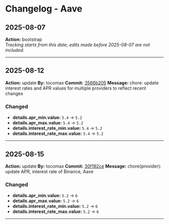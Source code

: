 # Changelog - Aave

## 2025-08-07
**Action:** bootstrap  
*Tracking starts from this date; edits made before 2025-08-07 are not included.*

---
## 2025-08-12
**Action:** update
**By:** tocomax
**Commit:** [3566b205](https://github.com/your-repo/commit/3566b205)
**Message:** chore: update interest rates and APR values for multiple providers to reflect recent changes

### Changed
- **details.apr_min.value:** `5.4` → `5.2`
- **details.apr_max.value:** `5.4` → `5.2`
- **details.interest_rate_min.value:** `5.4` → `5.2`
- **details.interest_rate_max.value:** `5.4` → `5.2`

---
## 2025-08-15
**Action:** update
**By:** tocomax
**Commit:** [30f192ce](https://github.com/your-repo/commit/30f192ce)
**Message:** chore(provider): update APR, interest rate of Binance, Aave

### Changed
- **details.apr_min.value:** `5.2` → `6`
- **details.apr_max.value:** `5.2` → `6`
- **details.interest_rate_min.value:** `5.2` → `6`
- **details.interest_rate_max.value:** `5.2` → `6`

---
